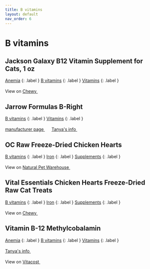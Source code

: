 ```yaml
---
title: B vitamins
layout: default
nav_order: 6
---
```


# B vitamins

## Jackson Galaxy B12 Vitamin Supplement for Cats, 1 oz

[Anemia](anemia.html)
{: .label }
[B vitamins](b-vitamins.html)
{: .label }
[Vitamins](vitamins.html)
{: .label }


View on <a href="https://www.chewy.com/dp/565686" class="external" target="_blank">Chewy <svg width="18" height="18" viewBox="0 0 24 24" aria-labelledby="svg-external-link-title"><use xlink:href="#svg-external-link"></use></svg></a>

## Jarrow Formulas B-Right

[B vitamins](b-vitamins.html)
{: .label }
[Vitamins](vitamins.html)
{: .label }


 <a href="https://jarrow.com/products/b-right-100-veggie-caps" class="external" target="_blank">manufacturer page <svg width="18" height="18" viewBox="0 0 24 24" aria-labelledby="svg-external-link-title"><use xlink:href="#svg-external-link"></use></svg></a> <a href="https://felinecrf.org/vitamin_b.htm#b_complex_human" class="external" target="_blank">Tanya's info <svg width="18" height="18" viewBox="0 0 24 24" aria-labelledby="svg-external-link-title"><use xlink:href="#svg-external-link"></use></svg></a>

## OC Raw Freeze-Dried Chicken Hearts

[B vitamins](b-vitamins.html)
{: .label }
[Iron](iron.html)
{: .label }
[Supplements](supplements.html)
{: .label }


View on <a href="https://www.naturalpetwarehouse.com/oc-raw-freeze-dried-usa-chicken-hearts-dog-treats" class="external" target="_blank">Natural Pet Warehouse <svg width="18" height="18" viewBox="0 0 24 24" aria-labelledby="svg-external-link-title"><use xlink:href="#svg-external-link"></use></svg></a>

## Vital Essentials Chicken Hearts Freeze-Dried Raw Cat Treats

[B vitamins](b-vitamins.html)
{: .label }
[Iron](iron.html)
{: .label }
[Supplements](supplements.html)
{: .label }


View on <a href="https://www.chewy.com/dp/793518" class="external" target="_blank">Chewy <svg width="18" height="18" viewBox="0 0 24 24" aria-labelledby="svg-external-link-title"><use xlink:href="#svg-external-link"></use></svg></a>

## Vitamin B-12 Methylcobalamin

[Anemia](anemia.html)
{: .label }
[B vitamins](b-vitamins.html)
{: .label }
[Vitamins](vitamins.html)
{: .label }


 <a href="https://felinecrf.org/vitamin_b.htm#methylcobalamin" class="external" target="_blank">Tanya's info <svg width="18" height="18" viewBox="0 0 24 24" aria-labelledby="svg-external-link-title"><use xlink:href="#svg-external-link"></use></svg></a>

View on <a href="https://www.vitacost.com/vitacost-vitamin-b-12-methylcobalamin-500-mcg-300-capsules" class="external" target="_blank">Vitacost <svg width="18" height="18" viewBox="0 0 24 24" aria-labelledby="svg-external-link-title"><use xlink:href="#svg-external-link"></use></svg></a>

<!-- Updated 2024-10-18 02:52:49.339144Z -->
